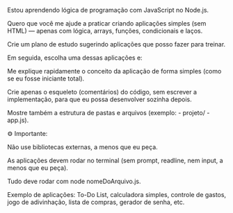 Estou aprendendo lógica de programação com JavaScript no Node.js.

Quero que você me ajude a praticar criando aplicações simples (sem HTML) — apenas com lógica, arrays, funções, condicionais e laços.

Crie um plano de estudo sugerindo aplicações que posso fazer para treinar.

Em seguida, escolha uma dessas aplicações e:

Me explique rapidamente o conceito da aplicação de forma simples (como se eu fosse iniciante total).

Crie apenas o esqueleto (comentários) do código, sem escrever a implementação, para que eu possa desenvolver sozinha depois.

Mostre também a estrutura de pastas e arquivos (exemplo: - projeto/ - app.js).

⚙️ Importante:

Não use bibliotecas externas, a menos que eu peça.

As aplicações devem rodar no terminal (sem prompt, readline, nem input, a menos que eu peça).

Tudo deve rodar com node nomeDoArquivo.js.

Exemplo de aplicações: To-Do List, calculadora simples, controle de gastos, jogo de adivinhação, lista de compras, gerador de senha, etc.